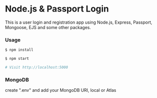 # Node.js & Passport Login

This is a user login and registration app using Node.js, Express, Passport, Mongoose, EJS and some other packages.

### Usage

```sh
$ npm install
```

```sh
$ npm start

# Visit http://localhost:5000
```

### MongoDB

create ".env" and add your MongoDB URI, local or Atlas

